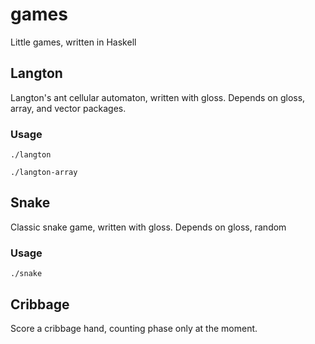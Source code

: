 games
=====

Little games, written in Haskell

## Langton
Langton's ant cellular automaton, written with gloss.
Depends on gloss, array, and vector packages.

### Usage 

    ./langton

    ./langton-array

## Snake
Classic snake game, written with gloss.
Depends on gloss, random

### Usage 

    ./snake

## Cribbage
Score a cribbage hand, counting phase only at the moment.

